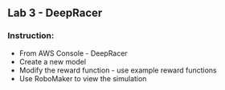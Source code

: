 ##  Lab 3 - DeepRacer

### Instruction:
- From AWS Console - DeepRacer
- Create a new model
- Modify the reward function - use example reward functions
- Use RoboMaker to view the simulation
